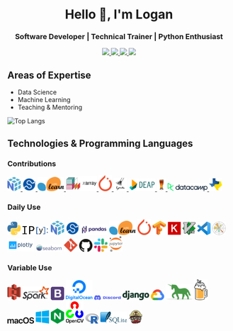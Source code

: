 <h1 align="center">Hello 👋, I'm Logan</h1>
<h3 align="center">Software Developer | Technical Trainer | Python Enthusiast</h3>

<p align="center">
<a href="https://linkedin.com/in/logan-thomas">
  <img src="https://img.shields.io/badge/LinkedIn-blue?style=flat&logo=linkedin&labelColor=gray"/>
</a>


<a href="https://twitter.com/__loges__">
  <img src="https://img.shields.io/badge/Twitter-blue?style=flat&logo=twitter&labelColor=gray"/>
</a>

<a href="https://dev.to/loganthomas">
  <img src="https://img.shields.io/badge/Dev.to-black?style=flat&logo=dev.to&labelColor=gray"/>
</a>

<a href="https://komarev.com/ghpvc/?username=loganthomas&label=Views">
  <img src="https://komarev.com/ghpvc/?username=loganthomas&label=Views"/>
</a>
</p>

## Areas of Expertise
- Data Science
- Machine Learning
- Teaching & Mentoring

![Top Langs](https://github-readme-stats-git-masterrstaa-rickstaa.vercel.app/api/top-langs/?username=loganthomas&hide=Jupyter%20Notebook&layout=compact&border_color=2e4058)

## Technologies & Programming Languages
### Contributions
<div>
  <a href='https://github.com/numpy/numpy/issues?q=is%3Aclosed+mentions%3Aloganthomas+'>
    <img src='./logos/numpy.svg' width='30'>
  </a>
  <a href='https://github.com/scipy/scipy/issues?q=is%3Aclosed+mentions%3Aloganthomas+'>
    <img src='./logos/scipy-logo.svg' width='30'>
  </a>
  <a href='https://github.com/scikit-learn/scikit-learn/issues?q=is%3Aclosed+mentions%3Aloganthomas+'>
    <img src='./logos/scikit-learn.svg' width='60'>
  </a>
  <a href='https://github.com/xarray-contrib/xarray-tutorial/issues?q=author%3Aloganthomas+'>
    <img src='./logos/xarray.png' width='70'>
  </a>
  <a href='https://github.com/pytorch/pytorch/issues?q=author%3Aloganthomas+'>
    <img src='./logos/pytorch.svg' width='30'>
  </a>
  <a href='https://github.com/pyjanitor-devs/pyjanitor/issues?q=is%3Aclosed+mentions%3Aloganthomas'>
    <img src='./logos/pyjanitor.png' width='30'>
  </a>
  <a href='https://github.com/DEAP/deap/issues?q=is%3Aclosed+author%3Aloganthomas+'>
    <img src='./logos/deap.png' width='60'>
  </a>
  <a href='https://github.com/hgrecco/pint/issues?q=is%3Aclosed+author%3Aloganthomas+'>
    <img src='./logos/pint-logo.jpeg' width='20'>
  </a>
  <a href='https://www.datacamp.com/courses/writing-efficient-python-code'>
    <img src='./logos/datacamp.svg' width='90'>
  </a>
  <a href='https://github.com/pytexas/pytexas.github.io/issues?q=is%3Aclosed+author%3Aloganthomas+'>
    <img src='./logos/pytexas-logo.png' width=30>
  </a>
</div>

### Daily Use
<div>
  <img src='./logos/python.svg' width='30'>
  <img src='./logos/ipython-logo.png' width='60'>
  <img src='./logos/numpy.svg' width='30'>
  <img src='./logos/scipy-logo.svg' width='30'>
  <img src='./logos/pandas.svg' width='60'>
  <img src='./logos/scikit-learn.svg' width='60'>
  <img src='./logos/pytorch.svg' width='30'>
  <img src='./logos/tensorflow.svg' width='30'>
  <img src='./logos/keras.svg' width='30'>
  <img src='./logos/vim.svg' width='30'>
  <img src='./logos/visual-studio-code.svg' width='30'>
  <img src='./logos/matplotlib.svg' width='30'>
  <img src='./logos/plotly.svg' width='60'>
  <img src='./logos/seaborn.svg' width='60'>
  <img src='./logos/git-icon.svg' width='30'>
  <img src='./logos/github-icon.svg' width='30'>
  <img src='./logos/slack.svg' width='30'>
  <img src='./logos/jupyter.svg' width='30'>
</div>

### Variable Use
<div>
  <img src='./logos/aws-s3.svg' width='30'>
  <img src='./logos/apache-spark.svg' width='60'>
  <img src='./logos/bootstrap.svg' width='30'>
  <img src='./logos/digital-ocean.svg' width='60'>
  <img src='./logos/discord.svg' width='60'>
  <img src='./logos/django.svg' width='60'>
  <img src='./logos/google-cloud.svg' width='30'>
  <img src='./logos/gunicorn.svg' width='60'>
  <img src='./logos/homebrew.svg' width='30'>
  <img src='./logos/macOS.svg' width='60'>
  <img src='./logos/microsoft-windows.svg' width='30'>
  <img src='./logos/nginx.svg' width='30'>
  <img src='./logos/opencv.svg' width='40'>
  <img src='./logos/r-lang.svg' width='30'>
  <img src='./logos/sqlite.svg' width='60'>
  <img src='./logos/travis-ci.svg' width='30'>
</div>

<!--
## Other Notable Information
![Logans's GitHub stats](https://github-readme-stats-git-masterrstaa-rickstaa.vercel.app/api?username=loganthomas&count_private=true&show_icons=true&include_all_commits=true&border_color=2e4058)
-->



<!--
**loganthomas/loganthomas** is a ✨ _special_ ✨ repository because its `README.md` (this file) appears on your GitHub profile.

Here are some ideas to get you started:

- 🔭 I’m currently working on ...
- 🌱 I’m currently learning ...
- 👯 I’m looking to collaborate on ...
- 🤔 I’m looking for help with ...
- 💬 Ask me about ...
- 📫 How to reach me: ...
- 😄 Pronouns: ...
- ⚡ Fun fact: ...
-->
